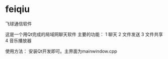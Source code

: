 feiqiu
======
飞球通信软件

这是一个用Qt完成的局域网聊天软件
主要的功能：
1 聊天
2 文件发送
3 文件共享
4 音乐播放器

使用方法：
安装Qt开发即可。主界面为mainwindow.cpp
